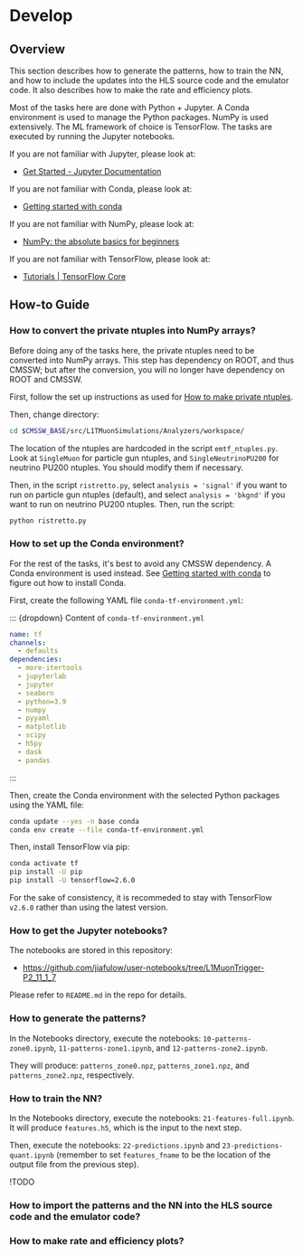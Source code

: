 # Develop

## Overview

This section describes how to generate the patterns, how to train the NN, and how to include the updates into the HLS source code and the emulator code. It also describes how to make the rate and efficiency plots.

Most of the tasks here are done with Python + Jupyter. A Conda environment is used to manage the Python packages. NumPy is used extensively. The ML framework of choice is TensorFlow. The tasks are executed by running the Jupyter notebooks.

If you are not familiar with Jupyter, please look at:

- [Get Started - Jupyter Documentation](https://jupyter.readthedocs.io/en/latest/content-quickstart.html)

If you are not familiar with Conda, please look at:

- [Getting started with conda](https://conda.io/projects/conda/en/latest/user-guide/getting-started.html)

If you are not familiar with NumPy, please look at:

- [NumPy: the absolute basics for beginners](https://numpy.org/doc/stable/user/absolute_beginners.html)

If you are not familiar with TensorFlow, please look at:

- [Tutorials | TensorFlow Core](https://www.tensorflow.org/tutorials)

## How-to Guide

### How to convert the private ntuples into NumPy arrays?

Before doing any of the tasks here, the private ntuples need to be converted into NumPy arrays. This step has dependency on ROOT, and thus CMSSW; but after the conversion, you will no longer have dependency on ROOT and CMSSW.

First, follow the set up instructions as used for [How to make private ntuples](usage.html#how-to-make-private-ntuples).

Then, change directory:

``` bash
cd $CMSSW_BASE/src/L1TMuonSimulations/Analyzers/workspace/
```

The location of the ntuples are hardcoded in the script `emtf_ntuples.py`. Look at `SingleMuon` for particle gun ntuples, and `SingleNeutrinoPU200` for neutrino PU200 ntuples. You should modify them if necessary.

Then, in the script `ristretto.py`, select `analysis = 'signal'` if you want to run on particle gun ntuples (default), and select `analysis = 'bkgnd'` if you want to run on neutrino PU200 ntuples. Then, run the script:

``` bash
python ristretto.py
```

### How to set up the Conda environment?

For the rest of the tasks, it's best to avoid any CMSSW dependency. A Conda environment is used instead. See [Getting started with conda](https://conda.io/projects/conda/en/latest/user-guide/getting-started.html) to figure out how to install Conda.

First, create the following YAML file `conda-tf-environment.yml`:

::: {dropdown} Content of `conda-tf-environment.yml`

``` yaml
name: tf
channels:
  - defaults
dependencies:
  - more-itertools
  - jupyterlab
  - jupyter
  - seaborn
  - python=3.9
  - numpy
  - pyyaml
  - matplotlib
  - scipy
  - h5py
  - dask
  - pandas
```

:::

Then, create the Conda environment with the selected Python packages using the YAML file:

``` bash
conda update --yes -n base conda
conda env create --file conda-tf-environment.yml
```

Then, install TensorFlow via pip:

``` bash
conda activate tf
pip install -U pip
pip install -U tensorflow=2.6.0
```

For the sake of consistency, it is recommeded to stay with TensorFlow `v2.6.0` rather than using the latest version.

### How to get the Jupyter notebooks?

The notebooks are stored in this repository:

- <https://github.com/jiafulow/user-notebooks/tree/L1MuonTrigger-P2_11_1_7>

Please refer to `README.md` in the repo for details.

### How to generate the patterns?

In the Notebooks directory, execute the notebooks: `10-patterns-zone0.ipynb`, `11-patterns-zone1.ipynb`, and `12-patterns-zone2.ipynb`.

They will produce: `patterns_zone0.npz`, `patterns_zone1.npz`, and `patterns_zone2.npz`, respectively.

### How to train the NN?

In the Notebooks directory, execute the notebooks: `21-features-full.ipynb`. It will produce `features.h5`, which is the input to the next step.

Then, execute the notebooks: `22-predictions.ipynb` and `23-predictions-quant.ipynb` (remember to set `features_fname` to be the location of the output file from the previous step).

!TODO

### How to import the patterns and the NN into the HLS source code and the emulator code?

### How to make rate and efficiency plots?
